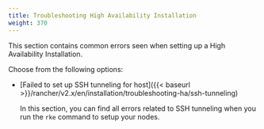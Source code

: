 ```yaml
---
title: Troubleshooting High Availability Installation
weight: 370
---
```

This section contains common errors seen when setting up a High Availability Installation.

Choose from the following options:

- [Failed to set up SSH tunneling for host]({{< baseurl >}}/rancher/v2.x/en/installation/troubleshooting-ha/ssh-tunneling)

	In this section, you can find all errors related to SSH tunneling when you run the `rke` command to setup your nodes.
